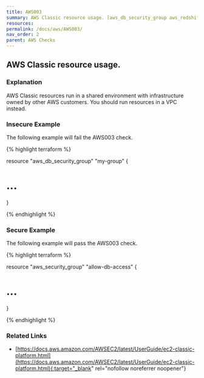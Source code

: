 ```yaml
---
title: AWS003
summary: AWS Classic resource usage. [aws_db_security_group aws_redshift_security_group aws_elasticache_security_group] 
resources: 
permalink: /docs/aws/AWS003/
nav_order: 2
parent: AWS Checks
---
```


## AWS Classic resource usage.

### Explanation


AWS Classic resources run in a shared environment with infrastructure owned by other AWS customers. You should run
resources in a VPC instead.



### Insecure Example

The following example will fail the AWS003 check.

{% highlight terraform %}

resource "aws_db_security_group" "my-group" {
  # ...
}

{% endhighlight %}



### Secure Example

The following example will pass the AWS003 check.

{% highlight terraform %}

resource "aws_security_group" "allow-db-access" {
  # ...
}

{% endhighlight %}


### Related Links


- [https://docs.aws.amazon.com/AWSEC2/latest/UserGuide/ec2-classic-platform.html](https://docs.aws.amazon.com/AWSEC2/latest/UserGuide/ec2-classic-platform.html){:target="_blank" rel="nofollow noreferrer noopener"}

